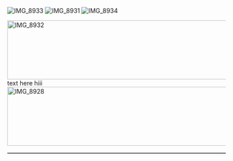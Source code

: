 ![IMG_8933](https://github.com/user-attachments/assets/c397ef38-9870-4181-b40b-a6bbee61bc60)
![IMG_8931](https://github.com/user-attachments/assets/ae2850e1-1f69-438e-bd26-1688dd563c0e)
![IMG_8934](https://github.com/user-attachments/assets/e387b28b-b488-4326-8396-549370342ac2)

<img width="1200" height="136" alt="IMG_8932" src="https://github.com/user-attachments/assets/1d664af1-c5f4-4514-919c-044e97898bad" />
<table border> text here hiii
<img width="1200" height="136" alt="IMG_8928" src="https://github.com/user-attachments/assets/0fb8d840-4564-4bab-ada6-34efb7b26f1b" />

